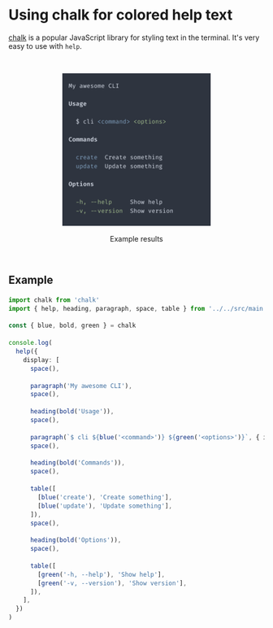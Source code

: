 # Using chalk for colored help text

[chalk](https://github.com/chalk/chalk) is a popular JavaScript library for styling text in the
terminal. It's very easy to use with `help`.

<br>

<p align="center">
	<img src="./with-chalk.png" height="300">
</p>

<p align="center">
  Example results
</p>

<br>

## Example

```ts
import chalk from 'chalk'
import { help, heading, paragraph, space, table } from '../../src/main'

const { blue, bold, green } = chalk

console.log(
  help({
    display: [
      space(),

      paragraph('My awesome CLI'),
      space(),

      heading(bold('Usage')),
      space(),

      paragraph(`$ cli ${blue('<command>')} ${green('<options>')}`, { indentLevel: 1 }),
      space(),

      heading(bold('Commands')),
      space(),

      table([
        [blue('create'), 'Create something'],
        [blue('update'), 'Update something'],
      ]),
      space(),

      heading(bold('Options')),
      space(),

      table([
        [green('-h, --help'), 'Show help'],
        [green('-v, --version'), 'Show version'],
      ]),
    ],
  })
)
```
